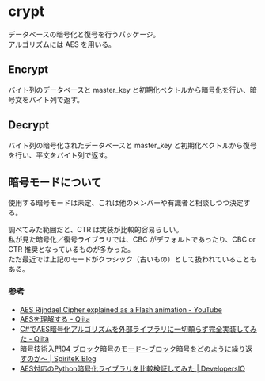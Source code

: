 # crypt

データベースの暗号化と復号を行うパッケージ。  
アルゴリズムには AES を用いる。

## Encrypt

バイト列のデータベースと master_key と初期化ベクトルから暗号化を行い、暗号文をバイト列で返す。

## Decrypt

バイト列の暗号化されたデータベースと master_key と初期化ベクトルから復号を行い、平文をバイト列で返す。

## 暗号モードについて

使用する暗号モードは未定、これは他のメンバーや有識者と相談しつつ決定する。

調べてみた範囲だと、CTR は実装が比較的容易らしい。  
私が見た暗号化／復号ライブラリでは、CBC がデフォルトであったり、CBC or CTR 推奨となっているものが多かった。  
ただ最近では上記のモードがクラシック（古いもの）として扱われていることもある。

### 参考

- [AES Rijndael Cipher explained as a Flash animation - YouTube](https://www.youtube.com/watch?v=gP4PqVGudtg)
- [AESを理解する - Qiita](https://qiita.com/tobira-code/items/152befa86bd515f67241)
- [C#でAES暗号化アルゴリズムを外部ライブラリに一切頼らず完全実装してみた - Qiita](https://qiita.com/kkent030315/items/ab0792aa1e8948b57490)
- [暗号技術入門04 ブロック暗号のモード〜ブロック暗号をどのように繰り返すのか〜 | SpiriteK Blog](http://www.spiritek.co.jp/spkblog/2016/12/01/%E6%9A%97%E5%8F%B7%E6%8A%80%E8%A1%93%E5%85%A5%E9%96%8004-%E3%83%96%E3%83%AD%E3%83%83%E3%82%AF%E6%9A%97%E5%8F%B7%E3%81%AE%E3%83%A2%E3%83%BC%E3%83%89%E3%80%9C%E3%83%96%E3%83%AD%E3%83%83%E3%82%AF/)
- [AES対応のPython暗号化ライブラリを比較検証してみた | DevelopersIO](https://dev.classmethod.jp/articles/python-crypto-libraries/)
